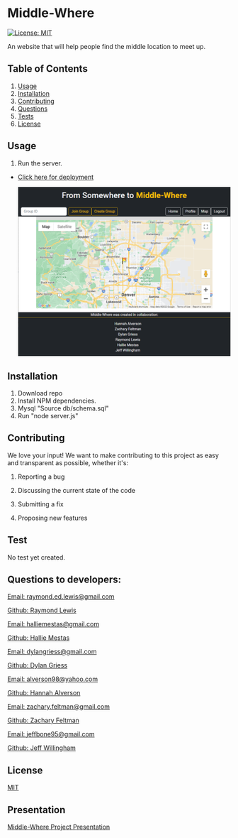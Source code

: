 # Middle-Where

[![License: MIT](https://img.shields.io/badge/License-MIT-yellow.svg)](https://opensource.org/licenses/MIT)

An website that will help people find the middle location to meet up.

## Table of Contents

1.  [Usage](#Usage)
2.  [Installation](#Installation)
3.  [Contributing](#Contributing)
4.  [Questions](#Questions)
5.  [Tests](#Tests)
6.  [License](#License)

## Usage

1.  Run the server.

- <a href='https://limitless-temple-38712.herokuapp.com/'  target="_blank"> Click here for deployment </a>

  ![Website](/public/assets/readme.PNG)

## Installation

1. Download repo
2. Install NPM dependencies.
3. Mysql "Source db/schema.sql"
4. Run "node server.js"

## Contributing

We love your input! We want to make contributing to this project as easy and transparent as possible, whether it's:

1.  Reporting a bug

2.  Discussing the current state of the code

3.  Submitting a fix

4.  Proposing new features

## Test

No test yet created.

## Questions to developers:

<a href="mailto: raymond.ed.lewis@gmail.com">Email: raymond.ed.lewis@gmail.com</a>

<a href='https://github.com/l1keafox'>Github: Raymond Lewis</a>

<a href="mailto: halliemestas@gmail.com">Email: halliemestas@gmail.com</a>

<a href='https://github.com/halliemestas'>Github: Hallie Mestas</a>

<a href="mailto: dylangriess@gmail.com">Email: dylangriess@gmail.com</a>

<a href='https://github.com/dylangriess'>Github: Dylan Griess</a>

<a href="mailto: alverson98@yahoo.com">Email: alverson98@yahoo.com</a>

<a href='https://github.com/alverson98'>Github: Hannah Alverson</a>

<a href="mailto: zachary.feltman@gmail.com">Email: zachary.feltman@gmail.com</a>

<a href='https://github.com/ZacharyFeltman'>Github: Zachary Feltman</a>

<a href="mailto: jeffbone95.com">Email: jeffbone95@gmail.com</a>

<a href='https://github.com/jeffbone95'>Github: Jeff Willingham</a>

## License

[MIT](https://choosealicense.com/licenses/mit/)


## Presentation 

<a href='https://docs.google.com/presentation/d/1mJAnkit0rNHCGjT-1jI36Znehp6LbozFCB8hok9lkAE/edit#slide=id.g156b6241ecc_2_50'> Middle-Where Project Presentation </a>